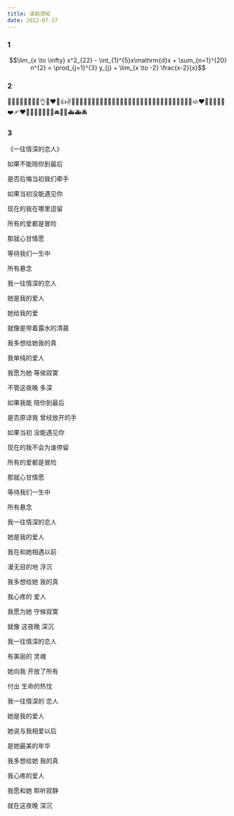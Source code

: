 ```yaml
---
title: 读前须知
date: 2022-07-17
---
```


### 1

$$\lim_{x \to \infty} x^2_{22} - \int_{1}^{5}x\mathrm{d}x + \sum_{n=1}^{20} n^{2} = \prod_{j=1}^{3} y_{j} + \lim_{x \to
-2} \frac{x-2}{x}$$

### 2

🤪😒🎈🔥😊😂💕😘👌😍❤️🤣👍✌️🤞🙌🤦‍♀️😉😎🤦‍♂️🤷‍♀️🎶🎆🎈🧨✨🎉🎎🎁🎀🎍🎋🧧🍟🌭🧇🍳🥗🍞🥨🥖🫓❤️🧡💛💚💙💜❤️‍🩹❤️‍🔥💔🤍🖤🤎🚗🚓🚘🚜🚎🚑🚑🚔

### 3

<AudioPlayer
src="https://m10.music.126.net/20230927105447/c4d1333d8b1489e9deb95f960749c574/ymusic/c087/7486/620c/cbef865308db1ef259bbdbe97353d347.mp3"
title="《一往情深的恋人》李健"
poster="https://p4.music.126.net/jK6Jjk5XwxLmjeK_04kqpw==/19124905253589969.jpg?param=300x300"
/>

《一往情深的恋人》

如果不能陪你到最后

是否后悔当初我们牵手

如果当初没能遇见你

现在的我在哪里逗留

所有的爱都是冒险

那就心甘情愿

等待我们一生中

所有悬念

我一往情深的恋人

她是我的爱人

她给我的爱

就像是带着露水的清晨

我多想给她我的真

我单纯的爱人

我愿为她 等侯寂寞

不管这夜晚 多深

如果我能 陪你到最后

是否原谅我 曾经放开的手

如果当初 没能遇见你

现在的我不会为谁停留

所有的爱都是冒险

那就心甘情愿

等待我们一生中

所有悬念

我一往情深的恋人

她是我的爱人

我在和她相遇以前

漫无目的地 浮沉

我多想给她 我的真

我心疼的 爱人

我愿为她 守候寂寞

就像 这夜晚 深沉

我一往情深的恋人

有美丽的 灵魂

她向我 开放了所有

付出 生命的热忱

我一往情深的 恋人

她是我的爱人

她说与我相爱以后

是她最美的年华

我多想给她 我的真

我心疼的爱人

我愿和她 聆听寂静

就在这夜晚 深沉
